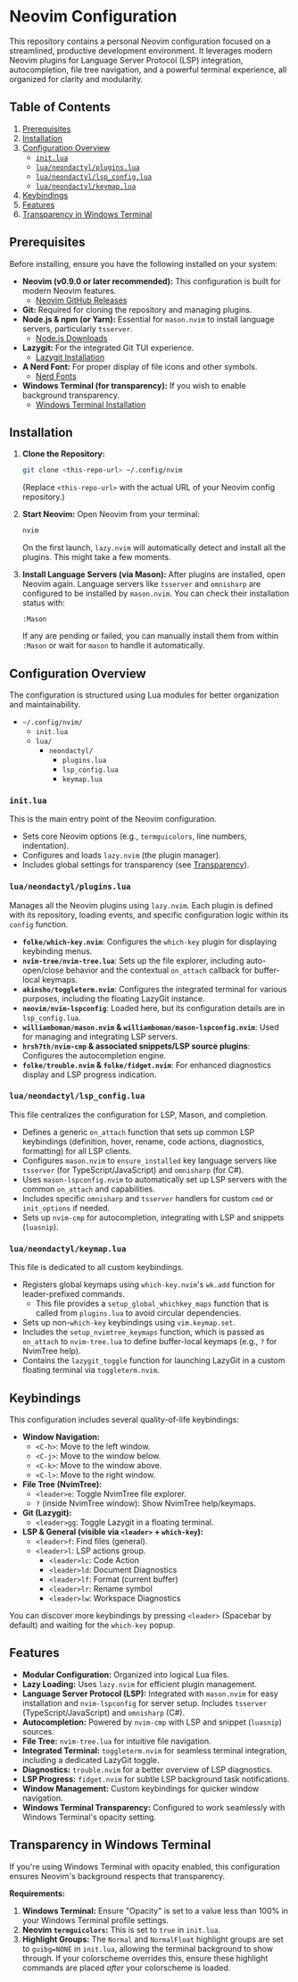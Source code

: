 # Neovim Configuration

This repository contains a personal Neovim configuration focused on a streamlined, productive development environment. It leverages modern Neovim plugins for Language Server Protocol (LSP) integration, autocompletion, file tree navigation, and a powerful terminal experience, all organized for clarity and modularity.

## Table of Contents

1.  [Prerequisites](https://www.google.com/search?q=%23prerequisites)
2.  [Installation](https://www.google.com/search?q=%23installation)
3.  [Configuration Overview](https://www.google.com/search?q=%23configuration-overview)
      * [`init.lua`](https://www.google.com/search?q=%23initlua)
      * [`lua/neondactyl/plugins.lua`](https://www.google.com/search?q=%23luneondactylpluginslua)
      * [`lua/neondactyl/lsp_config.lua`](https://www.google.com/search?q=%23luaneondactyllsp_configlua)
      * [`lua/neondactyl/keymap.lua`](https://www.google.com/search?q=%23luaneondactylkeymaplua)
4.  [Keybindings](https://www.google.com/search?q=%23keybindings)
5.  [Features](https://www.google.com/search?q=%23features)
6.  [Transparency in Windows Terminal](https://www.google.com/search?q=%23transparency-in-windows-terminal)

## Prerequisites

Before installing, ensure you have the following installed on your system:

  * **Neovim (v0.9.0 or later recommended):** This configuration is built for modern Neovim features.
      * [Neovim GitHub Releases](https://github.com/neovim/neovim/releases)
  * **Git:** Required for cloning the repository and managing plugins.
  * **Node.js & npm (or Yarn):** Essential for `mason.nvim` to install language servers, particularly `tsserver`.
      * [Node.js Downloads](https://nodejs.org/en/download/)
  * **Lazygit:** For the integrated Git TUI experience.
      * [Lazygit Installation](https://github.com/jesseduffield/lazygit?tab=readme-ov-file#installation)
  * **A Nerd Font:** For proper display of file icons and other symbols.
      * [Nerd Fonts](https://www.nerdfonts.com/font-downloads)
  * **Windows Terminal (for transparency):** If you wish to enable background transparency.
      * [Windows Terminal Installation](https://learn.microsoft.com/en-us/windows/terminal/install)

## Installation

1.  **Clone the Repository:**

    ```bash
    git clone <this-repo-url> ~/.config/nvim
    ```

    (Replace `<this-repo-url>` with the actual URL of your Neovim config repository.)

2.  **Start Neovim:**
    Open Neovim from your terminal:

    ```bash
    nvim
    ```

    On the first launch, `lazy.nvim` will automatically detect and install all the plugins. This might take a few moments.

3.  **Install Language Servers (via Mason):**
    After plugins are installed, open Neovim again. Language servers like `tsserver` and `omnisharp` are configured to be installed by `mason.nvim`. You can check their installation status with:

    ```vim
    :Mason
    ```

    If any are pending or failed, you can manually install them from within `:Mason` or wait for `mason` to handle it automatically.

## Configuration Overview

The configuration is structured using Lua modules for better organization and maintainability.

  * `~/.config/nvim/`
      * `init.lua`
      * `lua/`
          * `neondactyl/`
              * `plugins.lua`
              * `lsp_config.lua`
              * `keymap.lua`

### `init.lua`

This is the main entry point of the Neovim configuration.

  * Sets core Neovim options (e.g., `termguicolors`, line numbers, indentation).
  * Configures and loads `lazy.nvim` (the plugin manager).
  * Includes global settings for transparency (see [Transparency](https://www.google.com/search?q=%23transparency-in-windows-terminal)).

### `lua/neondactyl/plugins.lua`

Manages all the Neovim plugins using `lazy.nvim`. Each plugin is defined with its repository, loading events, and specific configuration logic within its `config` function.

  * **`folke/which-key.nvim`**: Configures the `which-key` plugin for displaying keybinding menus.
  * **`nvim-tree/nvim-tree.lua`**: Sets up the file explorer, including auto-open/close behavior and the contextual `on_attach` callback for buffer-local keymaps.
  * **`akinsho/toggleterm.nvim`**: Configures the integrated terminal for various purposes, including the floating LazyGit instance.
  * **`neovim/nvim-lspconfig`**: Loaded here, but its configuration details are in `lsp_config.lua`.
  * **`williamboman/mason.nvim` & `williamboman/mason-lspconfig.nvim`**: Used for managing and integrating LSP servers.
  * **`hrsh7th/nvim-cmp` & associated snippets/LSP source plugins**: Configures the autocompletion engine.
  * **`folke/trouble.nvim` & `folke/fidget.nvim`**: For enhanced diagnostics display and LSP progress indication.

### `lua/neondactyl/lsp_config.lua`

This file centralizes the configuration for LSP, Mason, and completion.

  * Defines a generic `on_attach` function that sets up common LSP keybindings (definition, hover, rename, code actions, diagnostics, formatting) for all LSP clients.
  * Configures `mason.nvim` to `ensure_installed` key language servers like `tsserver` (for TypeScript/JavaScript) and `omnisharp` (for C\#).
  * Uses `mason-lspconfig.nvim` to automatically set up LSP servers with the common `on_attach` and capabilities.
  * Includes specific `omnisharp` and `tsserver` handlers for custom `cmd` or `init_options` if needed.
  * Sets up `nvim-cmp` for autocompletion, integrating with LSP and snippets (`luasnip`).

### `lua/neondactyl/keymap.lua`

This file is dedicated to all custom keybindings.

  * Registers global keymaps using `which-key.nvim`'s `wk.add` function for leader-prefixed commands.
      * This file provides a `setup_global_whichkey_maps` function that is called from `plugins.lua` to avoid circular dependencies.
  * Sets up non-`which-key` keybindings using `vim.keymap.set`.
  * Includes the `setup_nvimtree_keymaps` function, which is passed as `on_attach` to `nvim-tree.lua` to define buffer-local keymaps (e.g., `?` for NvimTree help).
  * Contains the `lazygit_toggle` function for launching LazyGit in a custom floating terminal via `toggleterm.nvim`.

## Keybindings

This configuration includes several quality-of-life keybindings:

  * **Window Navigation:**
      * `<C-h>`: Move to the left window.
      * `<C-j>`: Move to the window below.
      * `<C-k>`: Move to the window above.
      * `<C-l>`: Move to the right window.
  * **File Tree (NvimTree):**
      * `<leader>e`: Toggle NvimTree file explorer.
      * `?` (inside NvimTree window): Show NvimTree help/keymaps.
  * **Git (Lazygit):**
      * `<leader>gg`: Toggle Lazygit in a floating terminal.
  * **LSP & General (visible via `<leader>` + `which-key`):**
      * `<leader>f`: Find files (general).
      * `<leader>l`: LSP actions group.
          * `<leader>lc`: Code Action
          * `<leader>ld`: Document Diagnostics
          * `<leader>lf`: Format (current buffer)
          * `<leader>lr`: Rename symbol
          * `<leader>lw`: Workspace Diagnostics

You can discover more keybindings by pressing `<leader>` (Spacebar by default) and waiting for the `which-key` popup.

## Features

  * **Modular Configuration:** Organized into logical Lua files.
  * **Lazy Loading:** Uses `lazy.nvim` for efficient plugin management.
  * **Language Server Protocol (LSP):** Integrated with `mason.nvim` for easy installation and `nvim-lspconfig` for server setup. Includes `tsserver` (TypeScript/JavaScript) and `omnisharp` (C\#).
  * **Autocompletion:** Powered by `nvim-cmp` with LSP and snippet (`luasnip`) sources.
  * **File Tree:** `nvim-tree.lua` for intuitive file navigation.
  * **Integrated Terminal:** `toggleterm.nvim` for seamless terminal integration, including a dedicated LazyGit toggle.
  * **Diagnostics:** `trouble.nvim` for a better overview of LSP diagnostics.
  * **LSP Progress:** `fidget.nvim` for subtle LSP background task notifications.
  * **Window Management:** Custom keybindings for quicker window navigation.
  * **Windows Terminal Transparency:** Configured to work seamlessly with Windows Terminal's opacity setting.

## Transparency in Windows Terminal

If you're using Windows Terminal with opacity enabled, this configuration ensures Neovim's background respects that transparency.

**Requirements:**

1.  **Windows Terminal:** Ensure "Opacity" is set to a value less than 100% in your Windows Terminal profile settings.
2.  **Neovim `termguicolors`:** This is set to `true` in `init.lua`.
3.  **Highlight Groups:** The `Normal` and `NormalFloat` highlight groups are set to `guibg=NONE` in `init.lua`, allowing the terminal background to show through. If your colorscheme overrides this, ensure these highlight commands are placed *after* your colorscheme is loaded.
